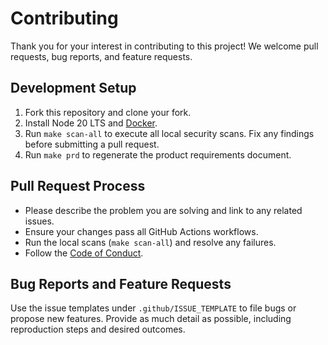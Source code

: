 # Contributing

Thank you for your interest in contributing to this project!  We welcome pull requests, bug reports, and feature requests.

## Development Setup

1. Fork this repository and clone your fork.
2. Install Node 20 LTS and [Docker](https://docs.docker.com/get-docker/).
3. Run `make scan-all` to execute all local security scans.  Fix any findings before submitting a pull request.
4. Run `make prd` to regenerate the product requirements document.

## Pull Request Process

- Please describe the problem you are solving and link to any related issues.
- Ensure your changes pass all GitHub Actions workflows.
- Run the local scans (`make scan-all`) and resolve any failures.
- Follow the [Code of Conduct](CODE_OF_CONDUCT.md).

## Bug Reports and Feature Requests

Use the issue templates under `.github/ISSUE_TEMPLATE` to file bugs or propose new features.  Provide as much detail as possible, including reproduction steps and desired outcomes.
